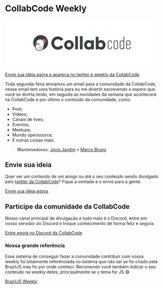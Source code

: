 # CollabCode Weekly

![CollabCode](collabcode.png "Logo da CollabCode")

[Envie sua ideia agora e apareça no twitter e weekly da CollabCode](https://github.com/CollabCodeTech/weekly/issues).

Toda segunda-feira enviamos um email para a comunidade da CollabCode, nesse email tem uma história para eu me divertir escrevendo e espero que você se divirta lendo, em seguida as novidades da semana que acontecerá na CollabCode e por último o conteúdo da comunidade, como:

- Post;
- Vídeos;
- Canais de lives;
- Eventos;
- Meetups;
- Mundo opensource;
- E outras coisas mais.

> **Mantenedores:** [Jovis Jardim](https://twitter.com/jovianejardim) e [Marco Bruno](https://twitter.com/marcobrunobr)

## Envie sua ideia

Quer ver um conteúdo de um amigo ou até o seu conteúdo sendo divulgado pelo [twitter da CollabCode](https://twitter.com/collabcodetech)? Fique a vontade e o envie para a gente.

[Envie sua ideia agora](https://github.com/CollabCodeTech/weekly/issues).

## Participe da comunidade da CollabCode

Nosso canal principal de divulgação e tudo mais é o Discord, entre em nosso servidor do Discord e troque conhecimento de forma feliz e segura.

[Entre agora no Discord da CollabCode](https://discord.gg/YeeEAYj)

### Nossa grande referência

Esse sistema de conseguir fazer a comunidade contribuir com nossa weekly foi totalmente referênciada no sistema que não sei se foi criado pela BrazilJS mas foi por onde conheci. Recomendo você também indicar o seu conteúdo na weekly deles, principalmente se o tema for JS 😄

[BrazilJS Weekly](https://github.com/braziljs/weekly)
